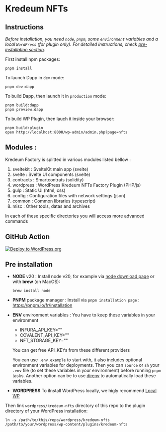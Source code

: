 # Kredeum NFTs

## Instructions

_Before installation, you need `node`, `pnpm`, some `environment` variables and a local `WordPress` (for plugin only). For detailed instructions, check [pre-installation section](#pre-installation)._


First install npm packages:
```
pnpm install
```

To launch Dapp in `dev` mode:
```
pnpm dev:dapp
```

To build Dapp, then launch it in `production` mode:
```
pnpm build:dapp
pnpm preview:dapp
```

To build WP Plugin, then lauch it inside your browser:
```
pnpm build:plugin
open http://localhost:8000/wp-admin/admin.php?page=nfts
```

## Modules :

Kredeum Factory is splitted in various modules listed bellow :

1. sveltekit : SvelteKit main app (svelte)
1. svelte : Svelte UI components (svelte)
1. contracts : Smartcontrats (solidity)
1. wordpress : WordPress Kredeum NFTs Factory Plugin (PHP/js)
1. gulp : Static UI (html, css)
1. config : Configuration files with network settings (json)
1. common : Common libraries (typescript)
1. misc : Other tools, datas and archives

In each of these specific directories you will access more advanced commands

## GitHub Action

[![Deploy to WordPress.org](https://github.com/Kredeum/kredeum/actions/workflows/wordpress-deploy.yml/badge.svg)](https://github.com/Kredeum/kredeum/actions/workflows/wordpress-deploy.yml)

## Pre installation

- **NODE** v20 :
  Install node v20, for example via  [node download page](https://nodejs.org/en/download/) or with **brew** (on MacOS):
  ```
  brew install node
  ```

- **PNPM** package manager :
  Install via `pnpm installation page` : https://pnpm.io/fr/installation
  <br />

- **ENV**  environment variables :
  You have to keep these variables in your environment

  - INFURA_API_KEY=""
  - COVALENT_API_KEY=""
  - NFT_STORAGE_KEY=""

  You can get free API_KEYs from these different providers

  You can use `.env.example` to start with, it also includes optional environment variables for deployments.  Then you can `source` or `sh` your `.env` file (to set these variables in your environment) before running `pnpm` tasks.
  Another option can be to use [direnv](https://direnv.net/) to automatically load these variables.
  <br />

- **WORDPRESS**
 To iInstall WordPress locally, we higly recommend [Local WP](https://localwp.com/)

Then link `wordpress/kredeum-nfts` directory of this repo to the plugin directory of your WordPress installation:
 ```
 ln -s /path/to/this/repo/wordpress/kredeum-nfts /path/to/your/wordpress/wp-content/plugins/kredeum-nfts
 ```

